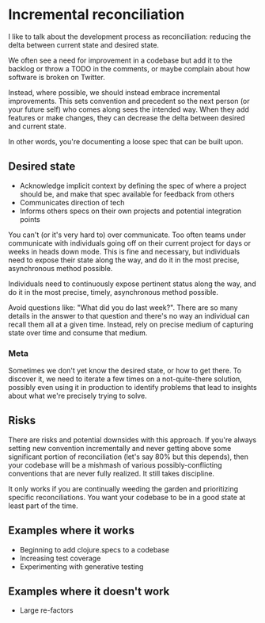 # Incremental reconciliation

I like to talk about the development process as reconciliation: reducing the
delta between current state and desired state.

We often see a need for improvement in a codebase but add it to the backlog or
throw a TODO in the comments, or maybe complain about how software is broken on
Twitter.

Instead, where possible, we should instead embrace incremental improvements.
This sets convention and precedent so the next person (or your future self) who
comes along sees the intended way. When they add features or make changes, they
can decrease the delta between desired and current state.

In other words, you're documenting a loose spec that can be built upon.

## Desired state

- Acknowledge implicit context by defining the spec of where a project should
  be, and make that spec available for feedback from others
- Communicates direction of tech
- Informs others specs on their own projects and potential integration points

You can't (or it's very hard to) over communicate. Too often teams under
communicate with individuals going off on their current project for days or
weeks in heads down mode. This is fine and necessary, but individuals need to
expose their state along the way, and do it in the most precise, asynchronous
method possible.

Individuals need to continuously expose pertinent status along the way, and do
it in the most precise, timely, asynchronous method possible.

Avoid questions like: "What did you do last week?". There are so many details in
the answer to that question and there's no way an individual can recall them all
at a given time. Instead, rely on precise medium of capturing state over time
and consume that medium.

### Meta

Sometimes we don't yet know the desired state, or how to get there. To discover
it, we need to iterate a few times on a not-quite-there solution, possibly even
using it in production to identify problems that lead to insights about what
we're precisely trying to solve.

## Risks

There are risks and potential downsides with this approach. If you're always
setting new convention incrementally and never getting above some significant
portion of reconciliation (let's say 80% but this depends), then your codebase
will be a mishmash of various possibly-conflicting conventions that are never
fully realized. It still takes discipline.

It only works if you are continually weeding the garden and prioritizing
specific reconciliations. You want your codebase to be in a good state at least
part of the time.

## Examples where it works

- Beginning to add clojure.specs to a codebase
- Increasing test coverage
- Experimenting with generative testing

## Examples where it doesn't work

- Large re-factors
